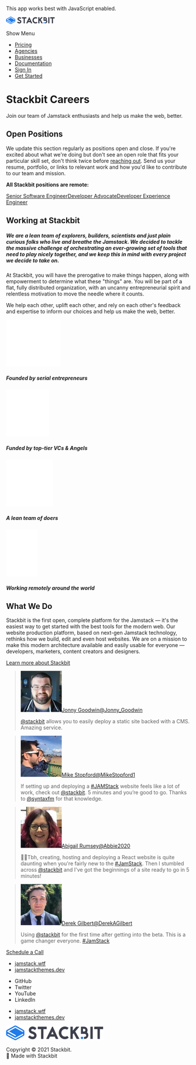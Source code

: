This app works best with JavaScript enabled.

<a href="/" class="masthead-logo"><img src="/images/logo_alt.svg" alt="Stackbit logo" width="133" height="20" /></a>

<span class="screen-reader-text">Show Menu</span><span class="masthead-menu-icon" aria-hidden="true"></span>

-   [Pricing](/pricing)
-   [Agencies](/agencies)
-   [Businesses](/businesses)
-   [Documentation](https://www.stackbit.com/docs/)
-   [Sign In](https://app.stackbit.com/)
-   <a href="https://app.stackbit.com/create" class="button-component button-component-theme-accent button-component-hollow"><span>Get Started</span></a>

Stackbit Careers
================

Join our team of Jamstack enthusiasts and help us make the web, better.

Open Positions
--------------

We update this section regularly as positions open and close. If you're excited about what we're doing but don't see an open role that fits your particular skill set, don't think twice before [reaching out](https://jobs.lever.co/stackbit/036e8e97-d078-44a4-ba75-869a7f9719d9). Send us your resume, portfolio, or links to relevant work and how you'd like to contribute to our team and mission.

**All Stackbit positions are remote:**

<a href="https://jobs.lever.co/stackbit/4230f54e-448d-478c-9bf6-649d265c1155?lever-origin=applied&amp;lever-source%5B%5D=Stackbit.com" class="button-component button-component-theme-accent"><span>Senior Software Engineer</span></a><a href="https://jobs.lever.co/stackbit/2c37dd53-bc75-4645-8064-c74c4054dca7?lever-origin=applied&amp;lever-source%5B%5D=stackbit.com" class="button-component button-component-theme-accent"><span>Developer Advocate</span></a><a href="https://jobs.lever.co/stackbit/c8bb0edb-32c4-4d78-8af4-46fdbdbfabf9?lever-origin=applied&amp;lever-source%5B%5D=Stackbit.com" class="button-component button-component-theme-accent"><span>Developer Experience Engineer</span></a>

Working at Stackbit
-------------------

##### We are a lean team of explorers, builders, scientists and just plain curious folks who live and breathe the Jamstack. We decided to tackle the massive challenge of orchestrating an ever-growing set of tools that need to play nicely together, and we keep this in mind with every project we decide to take on. 

  
At Stackbit, you will have the prerogative to make things happen, along with empowerment to determine what these "things" are. You will be part of a flat, fully distributed organization, with an uncanny entrepreneurial spirit and relentless motivation to move the needle where it counts.  

We help each other, uplift each other, and rely on each other's feedback and expertise to inform our choices and help us make the web, better.

  

![](/images/1562380634-founded-icon.svg)

##### Founded by serial entrepreneurs

![](/images/1562380635-funded-icon.svg)

##### Funded by top-tier VCs & Angels 

![](/images/1562380631-employees-icon.svg)

##### A lean team of doers

![](/images/1562380636-location-icon.svg)

##### Working remotely around the world

What We Do
----------

Stackbit is the first open, complete platform for the Jamstack — it's the easiest way to get started with the best tools for the modern web. Our website production platform, based on next-gen Jamstack technology, rethinks how we build, edit and even host websites. We are on a mission to make this modern architecture available and easily usable for everyone — developers, marketers, content creators and designers.

<a href="https://www.stackbit.com/about/" class="button-component button-component-theme-accent"><span>Learn more about Stackbit</span></a>



> <img src="/images/1566230159-jonny-goodwin.jpg" class="avatar" />[Jonny Goodwin<span class="small">@Jonny\_Goodwin</span>](https://twitter.com/Jonny_Goodwin/status/1108768178899951616)
>
> [@stackbit](https://twitter.com/stackbit) allows you to easily deploy a static site backed with a CMS. Amazing service.

> <img src="/images/1570526957-mike.jpg" class="avatar" />[Mike Stopford<span class="small">@MikeStopford1</span>](https://twitter.com/MikeStopford1/status/1171060449946849280)
>
> If setting up and deploying a [\#JAMStack](https://twitter.com/hashtag/JAMStack?src=hashtag_click) website feels like a lot of work, check out [@stackbit](https://twitter.com/stackbit). 5 minutes and you’re good to go. Thanks to [@syntaxfm](https://twitter.com/syntaxfm) for that knowledge.

> <img src="/images/1566230899-abigail-rumsey.jpg" class="avatar" />[Abigail Rumsey<span class="small">@Abbie2020</span>](https://twitter.com/Abbie2020/status/1163473062152593408)
>
> 👩‍💻Tbh, creating, hosting and deploying a React website is quite daunting when you're fairly new to the [\#JamStack](https://twitter.com/hashtag/JamStack?src=hash). Then I stumbled across [@stackbit](https://twitter.com/stackbit) and I've got the beginnings of a site ready to go in 5 minutes!

> <img src="/images/1565857388-derekgilbert.jpg" class="avatar" />[Derek Gilbert<span class="small">@DerekAGilbert</span>](https://twitter.com/DerekAGilbert/status/1121109630153674752)
>
> Using [@stackbit](https://twitter.com/stackbit) for the first time after getting into the beta. This is a game changer everyone. [\#JamStack](https://twitter.com/hashtag/JamStack?src=hash)



<a href="https://calendly.com/ryland-stackbit/30min/" class="button-component button-component-theme-accent"><span>Schedule a Call</span></a>









-   <a href="https://jamstack.wtf/" class="footer-link-blue">jamstack.wtf</a>
-   <a href="https://jamstackthemes.dev/" class="footer-link-blue">jamstackthemes.dev</a>



<!-- -->

-   <span class="screen-reader-text">GitHub</span>
-   <span class="screen-reader-text">Twitter</span>
-   <span class="screen-reader-text">YouTube</span>
-   <span class="screen-reader-text">LinkedIn</span>

<!-- -->

-   <a href="https://jamstack.wtf/" class="footer-link-blue">jamstack.wtf</a>
-   <a href="https://jamstackthemes.dev/" class="footer-link-blue">jamstackthemes.dev</a>

<a href="/" class="footer-logo"><img src="/images/logo_alt.svg" alt="Stackbit logo" /></a>

Copyright © 2021 Stackbit.  
💖 Made with Stackbit

<img src="https://www.facebook.com/tr?id=2703040533152181&amp;ev=PageView&amp;noscript=1" width="1" height="1" />
